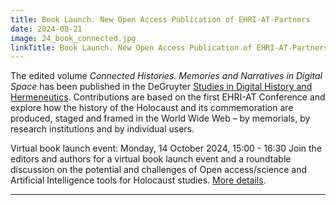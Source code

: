 ```yaml
---
title: Book Launch. New Open Access Publication of EHRI-AT-Partners
date: 2024-08-21
image: 24_book_connected.jpg
linkTitle: Book Launch. New Open Access Publication of EHRI-AT-Partners
---
```


The edited volume *Connected Histories. Memories and Narratives in Digital Space* has been published in the DeGruyter [Studies in Digital History and Hermeneutics](https://www.degruyter.com/serial/sdhh-b/html). Contributions are based on the first EHRI-AT Conference and explore how the history of the Holocaust and its commemoration are produced, staged and framed in the World Wide Web – by memorials, by research institutions and by individual users.

Virtual book launch event: Monday, 14 October 2024, 15:00 - 16:30
Join the editors and authors for a virtual book launch event and a roundtable discussion on the potential and challenges of Open access/science and Artificial Intelligence tools for Holocaust studies. [More details](https://www.vwi.ac.at/index.php/veranstaltungen/icalrepeat.detail/2024/10/14/487/-/connected-histories-memories-and-narratives-of-the-holocaust-in-digital-space).


---

